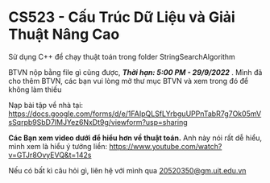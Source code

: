 # CS523 - Cấu Trúc Dữ Liệu và Giải Thuật Nâng Cao
Sử dụng C++ để chạy thuật toán trong folder StringSearchAlgorithm

BTVN nộp bằng file gì cũng được, *__Thời hạn: 5:00 PM  - 29/9/2022__* . Mình đã cho thêm BTVN, các bạn vui lòng mở thư mục BTVN và xem trong đó để không làm thiếu

Nạp bài tập về nhà tại: https://docs.google.com/forms/d/e/1FAIpQLSfLYrbguUPPnTabR7g7Ok05mVsSqrpb9SbD7lMJYez6NxDt9g/viewform?usp=sharing

__Các Bạn xem video dưới để hiểu hơn về thuật toán.__ Anh này nói rất dễ hiểu, mình xem là hiểu ý tưởng liền:
https://www.youtube.com/watch?v=GTJr8OvyEVQ&t=142s

Nếu có bất kì câu hỏi gì, liên hệ với mình qua 20520350@gm.uit.edu.vn

